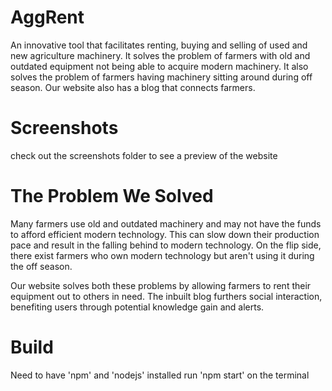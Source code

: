 # AggRent
An innovative tool that facilitates renting, buying and selling of used and new agriculture machinery. It solves the problem of farmers with old and outdated equipment not being able to acquire modern machinery. It also solves the problem of farmers having machinery sitting around during off season. Our website also has a blog that connects farmers.

# Screenshots
check out the screenshots folder to see a preview of the website

# The Problem We Solved
Many farmers use old and outdated machinery and may not have the funds to afford efficient modern technology. This can slow down their production pace and result in the falling behind to modern technology. On the flip side, there exist farmers who own modern technology but aren't using it during the off season.

Our website solves both these problems by allowing farmers to rent their equipment out to others in need. The inbuilt blog furthers social interaction, benefiting users through potential knowledge gain and alerts.

# Build
Need to have 'npm' and 'nodejs' installed
run 'npm start' on the terminal



